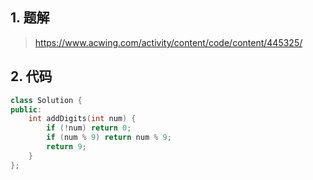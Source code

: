 ## 1. 题解
> https://www.acwing.com/activity/content/code/content/445325/

## 2. 代码
```c++
class Solution {
public:
    int addDigits(int num) {
        if (!num) return 0;
        if (num % 9) return num % 9;
        return 9;
    }
};
```
